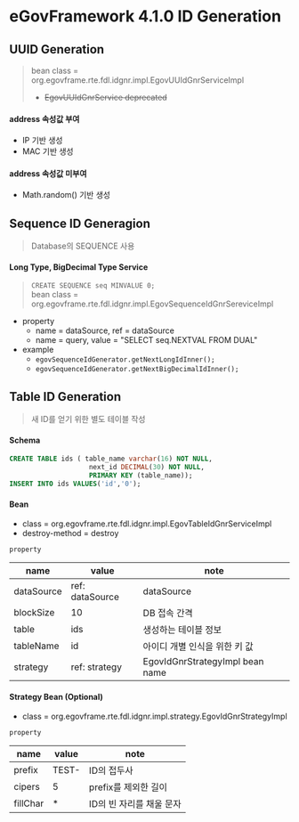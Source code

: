 # eGovFramework 4.1.0 ID Generation

## UUID Generation
> bean class = org.egovframe.rte.fdl.idgnr.impl.EgovUUIdGnrServiceImpl
> - ~~EgovUUIdGnrService deprecated~~

#### address 속성값 부여
- IP 기반 생성
- MAC 기반 생성

#### address 속성값 미부여
- Math.random() 기반 생성

## Sequence ID Generagion
> Database의 SEQUENCE 사용

#### Long Type, BigDecimal Type Service
> `CREATE SEQUENCE seq MINVALUE 0;`   
> bean class = org.egovframe.rte.fdl.idgnr.impl.EgovSequenceIdGnrSereviceImpl
- property
  - name = dataSource, ref = dataSource
  - name = query, value = "SELECT seq.NEXTVAL FROM DUAL"
- example
  - `egovSequenceIdGenerator.getNextLongIdInner();`
  - `egovSequenceIdGenerator.getNextBigDecimalIdInner();`

## Table ID Generation
> 새 ID를 얻기 위한 별도 테이블 작성

#### Schema
```sql
CREATE TABLE ids ( table_name varchar(16) NOT NULL,
                    next_id DECIMAL(30) NOT NULL,
                    PRIMARY KEY (table_name));
INSERT INTO ids VALUES('id','0');
```

#### Bean
- class = org.egovframe.rte.fdl.idgnr.impl.EgovTableIdGnrServiceImpl
- destroy-method = destroy 

`property`

| name       | value           | note                            |
|------------|-----------------|---------------------------------|
| dataSource | ref: dataSource | dataSource                      |
| blockSize  | 10              | DB 접속 간격                        |
| table      | ids             | 생성하는 테이블 정보                     |
| tableName  | id              | 아이디 개별 인식을 위한 키 값               |
| strategy   | ref: strategy   | EgovIdGnrStrategyImpl bean name |

#### Strategy Bean (Optional)
- class = org.egovframe.rte.fdl.idgnr.impl.strategy.EgovIdGnrStrategyImpl

`property`

| name     | value  | note            |
|----------|--------|-----------------|
| prefix   | TEST-  | ID의 접두사         |
| cipers   | 5      | prefix를 제외한 길이  |
| fillChar | *      | ID의 빈 자리를 채울 문자 |

